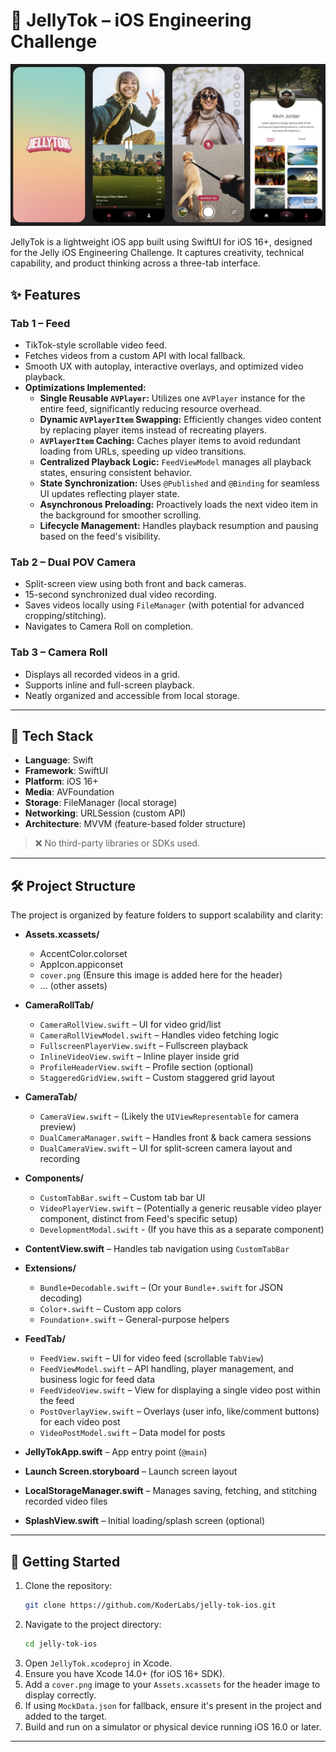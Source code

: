 # 📱 JellyTok – iOS Engineering Challenge

<p align="center">
  <img src="cover.png" alt="JellyTok App Cover" width="800"/>
</p>

JellyTok is a lightweight iOS app built using SwiftUI for iOS 16+, designed for the Jelly iOS Engineering Challenge. It captures creativity, technical capability, and product thinking across a three-tab interface.

## ✨ Features

### Tab 1 – Feed
- TikTok-style scrollable video feed.
- Fetches videos from a custom API with local fallback.
- Smooth UX with autoplay, interactive overlays, and optimized video playback.
- **Optimizations Implemented:**
    - **Single Reusable `AVPlayer`:** Utilizes one `AVPlayer` instance for the entire feed, significantly reducing resource overhead.
    - **Dynamic `AVPlayerItem` Swapping:** Efficiently changes video content by replacing player items instead of recreating players.
    - **`AVPlayerItem` Caching:** Caches player items to avoid redundant loading from URLs, speeding up video transitions.
    - **Centralized Playback Logic:** `FeedViewModel` manages all playback states, ensuring consistent behavior.
    - **State Synchronization:** Uses `@Published` and `@Binding` for seamless UI updates reflecting player state.
    - **Asynchronous Preloading:** Proactively loads the next video item in the background for smoother scrolling.
    - **Lifecycle Management:** Handles playback resumption and pausing based on the feed's visibility.

### Tab 2 – Dual POV Camera
- Split-screen view using both front and back cameras.
- 15-second synchronized dual video recording.
- Saves videos locally using `FileManager` (with potential for advanced cropping/stitching).
- Navigates to Camera Roll on completion.

### Tab 3 – Camera Roll
- Displays all recorded videos in a grid.
- Supports inline and full-screen playback.
- Neatly organized and accessible from local storage.

---

## 🧱 Tech Stack

- **Language**: Swift
- **Framework**: SwiftUI
- **Platform**: iOS 16+
- **Media**: AVFoundation
- **Storage**: FileManager (local storage)
- **Networking**: URLSession (custom API)
- **Architecture**: MVVM (feature-based folder structure)

> ❌ No third-party libraries or SDKs used.

---

## 🛠 Project Structure

The project is organized by feature folders to support scalability and clarity:

- **Assets.xcassets/**
  - AccentColor.colorset  
  - AppIcon.appiconset  
  - `cover.png` (Ensure this image is added here for the header)
  - … (other assets)

- **CameraRollTab/**
  - `CameraRollView.swift` – UI for video grid/list  
  - `CameraRollViewModel.swift` – Handles video fetching logic  
  - `FullscreenPlayerView.swift` – Fullscreen playback  
  - `InlineVideoView.swift` – Inline player inside grid  
  - `ProfileHeaderView.swift` – Profile section (optional)  
  - `StaggeredGridView.swift` – Custom staggered grid layout  

- **CameraTab/**
  - `CameraView.swift` – (Likely the `UIViewRepresentable` for camera preview)
  - `DualCameraManager.swift` – Handles front & back camera sessions  
  - `DualCameraView.swift` – UI for split-screen camera layout and recording  

- **Components/**
  - `CustomTabBar.swift` – Custom tab bar UI  
  - `VideoPlayerView.swift` – (Potentially a generic reusable video player component, distinct from Feed's specific setup)
  - `DevelopmentModal.swift` - (If you have this as a separate component)

- **ContentView.swift** – Handles tab navigation using `CustomTabBar`  

- **Extensions/**
  - `Bundle+Decodable.swift` – (Or your `Bundle+.swift` for JSON decoding)
  - `Color+.swift` – Custom app colors  
  - `Foundation+.swift` – General-purpose helpers  

- **FeedTab/**
  - `FeedView.swift` – UI for video feed (scrollable `TabView`)
  - `FeedViewModel.swift` – API handling, player management, and business logic for feed data
  - `FeedVideoView.swift` – View for displaying a single video post within the feed
  - `PostOverlayView.swift` – Overlays (user info, like/comment buttons) for each video post  
  - `VideoPostModel.swift` – Data model for posts  

- **JellyTokApp.swift** – App entry point (`@main`)
- **Launch Screen.storyboard** – Launch screen layout  
- **LocalStorageManager.swift** – Manages saving, fetching, and stitching recorded video files  
- **SplashView.swift** – Initial loading/splash screen (optional)

---

## 🚀 Getting Started

1.  Clone the repository:
    ```bash
    git clone https://github.com/KoderLabs/jelly-tok-ios.git
    ```
2.  Navigate to the project directory:
    ```bash
    cd jelly-tok-ios
    ```
3.  Open `JellyTok.xcodeproj` in Xcode.
4.  Ensure you have Xcode 14.0+ (for iOS 16+ SDK).
5.  Add a `cover.png` image to your `Assets.xcassets` for the header image to display correctly.
6.  If using `MockData.json` for fallback, ensure it's present in the project and added to the target.
7.  Build and run on a simulator or physical device running iOS 16.0 or later.

---